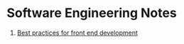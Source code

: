 # Software Engineering Notes

1. [Best practices for front end development](best-priactices-for-frontend-development.md)
